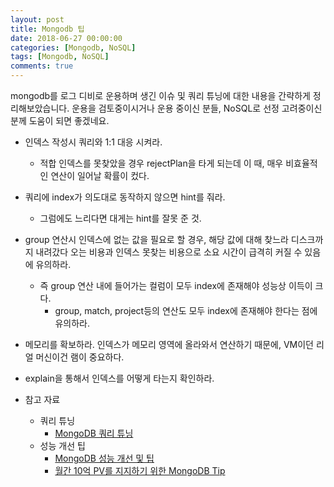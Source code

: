 ```yaml
---
layout: post
title: Mongodb 팁
date: 2018-06-27 00:00:00
categories: [Mongodb, NoSQL]
tags: [Mongodb, NoSQL]
comments: true
---
```


mongodb를 로그 디비로 운용하며 생긴 이슈 및 쿼리 튜닝에 대한 내용을 간략하게 정리해보았습니다.
운용을 검토중이시거나 운용 중이신 분들, NoSQL로 선정 고려중이신 분께 도움이 되면 좋겠네요.

* 인덱스 작성시 쿼리와 1:1 대응 시켜라.
    * 적합 인덱스를 못찾았을 경우 rejectPlan을 타게 되는데 이 때, 매우 비효율적인 연산이 일어날 확률이 컸다.
* 쿼리에 index가 의도대로 동작하지 않으면 hint를 줘라.
    * 그럼에도 느리다면 대게는 hint를 잘못 준 것.
* group 연산시 인덱스에 없는 값을 필요로 할 경우, 해당 값에 대해 찾느라 디스크까지 내려갔다 오는 비용과 인덱스 못찾는 비용으로 소요 시간이 급격히 커질 수 있음에 유의하라.
    * 즉 group 연산 내에 들어가는 컬럼이 모두 index에 존재해야 성능상 이득이 크다.
        * group, match, project등의 연산도 모두 index에 존재해야 한다는 점에 유의하라.
* 메모리를 확보하라. 인덱스가 메모리 영역에 올라와서 연산하기 때문에, VM이던 리얼 머신이건 램이 중요하다.
* explain을 통해서 인덱스를 어떻게 타는지 확인하라.

* 참고 자료
    * 쿼리 튜닝
	    * [MongoDB 쿼리 튜닝](https://blog.naver.com/PostView.nhn?blogId=suresofttech&logNo=221096609752&proxyReferer=https%3A%2F%2Fwww.google.co.kr%2F)
    * 성능 개선 팁
	    * [MongoDB 성능 개선 및 팁](https://webisfree.com/2018-03-12/mongodb-%EC%84%B1%EB%8A%A5-%EA%B0%9C%EC%84%A0-%EB%B0%8F-%ED%8C%81)
	    * [월간 10억 PV를 지지하기 위한 MongoDB Tip](https://jacking75.github.io/choiheungbae/%EB%AC%B8%EC%84%9C/%EC%9B%94%EA%B0%84%2010%EC%96%B5%20PV%EB%A5%BC%20%EC%A7%80%EC%A7%80%ED%95%98%EA%B8%B0%20%EC%9C%84%ED%95%9C%20MongoDB%20Tip.pdf)
